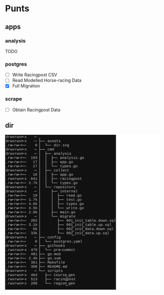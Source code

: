 # Punts

## apps

### analysis

TODO

### postgres

- [ ] Write Racingpost CSV
- [ ] Read Modelled Horse-racing Data
- [x] Full Migration

### scrape

- [ ] Obtain Racingpost Data

## dir

![dir](/assets/dir.svg)
